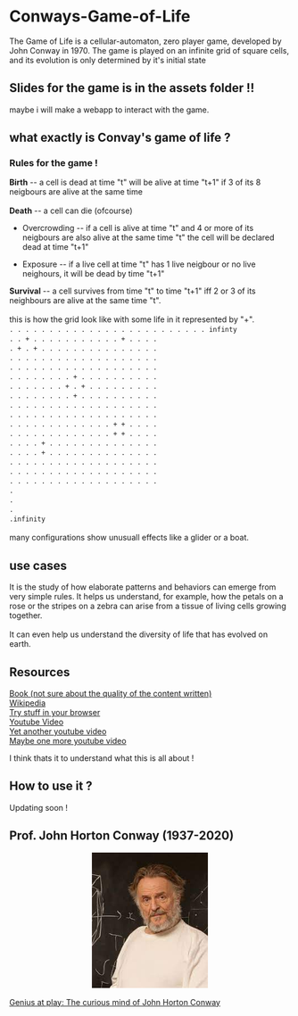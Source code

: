 # Conways-Game-of-Life
The Game of Life is a cellular-automaton, zero player game, developed by John Conway in 1970. The game is played on an infinite grid of square cells, and its evolution is only determined by it's initial state


## Slides for the game is in the assets folder !!

maybe i will make a webapp to interact with the game.

## what exactly is Convay's game of life ?

### Rules for the game !

<b>Birth</b> -- a cell is dead at time "t" will be alive at time "t+1" if 3 of its 8 neigbours are 
alive at the same time
</br>
<br>
<b>Death</b> -- a cell can die (ofcourse)<br>
* Overcrowding -- if a cell is alive at time "t" and 4 or more of its neigbours are also
alive at the same time "t" the cell will be declared dead at time "t+1"

* Exposure -- if a live cell at time "t" has 1 live neigbour or no live neighours,
it will be dead by time "t+1"
    
<b>Survival</b> -- a cell survives from time "t" to time "t+1" iff 2 or 3 of its neighbours are
alive at the same time "t".
</br><br>
this is how the grid look like with some life in it represented by "+". 
</br>
`. . . . . . . . . . . . . . . . . . . . . . . . . infinty`</br>
`. . + . . . . . . . . . . . + . . . .`</br>
`. + . + . . . . . . . . . . . . . . .`</br>
`. . . . . . . . . . . . . . . . . . .`</br>
`. . . . . . . . . . . . . . . . . . .`</br>
`. . . . . . . . + . . . . . . . . . .`</br>
`. . . . . . . + . + . . . . . . . . .`</br>
`. . . . . . . . + . . . . . . . . . .`</br>
`. . . . . . . . . . . . . . . . . . .`</br>
`. . . . . . . . . . . . . . . . . . .`</br>
`. . . . . . . . . . . . . + + . . . .`</br>
`. . . . . . . . . . . . . + + . . . .`</br>
`. . . . + . . . . . . . . . . . . . .`</br>
`. . . . + . . . . . . . . . . . . . .`</br>
`. . . . . . . . . . . . . . . . . . .`</br>
`. . . . . . . . . . . . . . . . . . .`</br>
`. . . . . . . . . . . . . . . . . . .`</br>
`.`</br>
`.`</br>
`.`</br>
`.infinity`</br><br> 
many configurations show unusuall effects like a glider or a boat.
## use cases
It is the study of how elaborate patterns and behaviors can emerge from very simple rules. It helps us understand, for example, how the petals on a rose or the stripes on a zebra can arise from a tissue of living cells growing together. 
</br><br>
It can even help us understand the diversity of life that has evolved on earth.
</br>

## Resources 
[Book (not sure about the quality of the content written) ](https://www.amazon.in/Game-Cellular-Automata-Andrew-Adamatzky/dp/1849962162)<br>
[Wikipedia](https://en.wikipedia.org/wiki/Conway%27s_Game_of_Life)<br>
[Try stuff in your browser](https://playgameoflife.com/)<br>
[Youtube Video](https://www.youtube.com/watch?v=C2vgICfQawE)<br>
[Yet another youtube video](https://www.youtube.com/watch?v=R9Plq-D1gEk)<br>
[Maybe one more youtube video](https://www.youtube.com/watch?v=FWSR_7kZuYg)<br>

I think thats it to understand what this is all about !

## How to use it ?
Updating soon !

## Prof. John Horton Conway (1937-2020)
<p align="center"> <img src="/assets/download.jpg"></img></p>

[Genius at play: The curious mind of John Horton Conway](https://www.essra.org.cn/upload/202006/132364148588881489.pdf)
